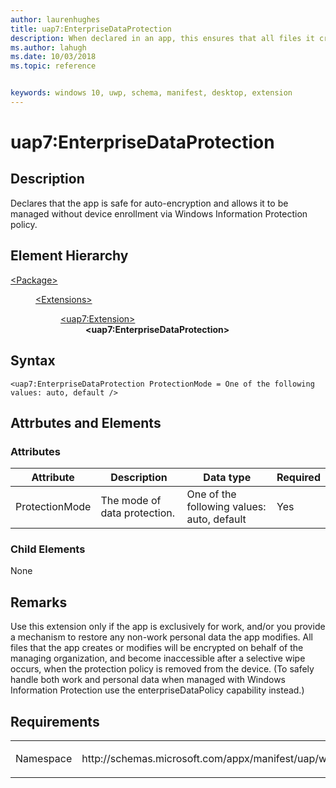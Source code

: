 ```yaml
---
author: laurenhughes
title: uap7:EnterpriseDataProtection
description: When declared in an app, this ensures that all files it creates and clipboard/dragged items are encrypted.
ms.author: lahugh
ms.date: 10/03/2018
ms.topic: reference


keywords: windows 10, uwp, schema, manifest, desktop, extension 
---
```


# uap7:EnterpriseDataProtection

## Description
Declares that the app is safe for auto-encryption and allows it to be managed without device enrollment via Windows Information Protection policy. 

## Element Hierarchy
<dl>
<dt><a href="element-package.md">&lt;Package&gt;</a></dt>
<dd>
<dl>
<dt><a href="element-extensions.md">&lt;Extensions&gt;</a></dt>
<dd>
<dl>
<dt><a href="element-uap7-extension.md">&lt;uap7:Extension&gt;</a></dt>
<dd><b>&lt;uap7:EnterpriseDataProtection&gt;</b></dd>
</dl>
</dd>
</dl>
</dd>
</dl>

## Syntax
```syntax
<uap7:EnterpriseDataProtection ProtectionMode = One of the following values: auto, default />
```

## Attrbutes and Elements

### Attributes
| Attribute | Description | Data type | Required |
|-----------|-------------|-----------|----------|
| ProtectionMode | The mode of data protection. | One of the following values: auto, default | Yes |

### Child Elements
None

## Remarks
Use this extension only if the app is exclusively for work, and/or you provide a mechanism to restore any non-work personal data the app modifies. All files that the app creates or modifies will be encrypted on behalf of the managing organization, and become inaccessible after a selective wipe occurs, when the protection policy is removed from the device. (To safely handle both work and personal data when managed with Windows Information Protection use the enterpriseDataPolicy capability instead.)

## Requirements

<table>
<colgroup>
<col width="50%" />
<col width="50%" />
</colgroup>
<tbody>
<tr class="odd">
<td><p>Namespace</p></td>
<td><p>http://schemas.microsoft.com/appx/manifest/uap/windows10/7</p></td>
</tr>
</tbody>
</table>